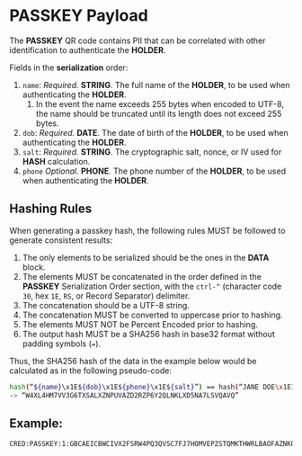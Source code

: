 # **PASSKEY** Payload

The **PASSKEY** QR code contains PII that can be correlated with other identification to authenticate the **HOLDER**.

Fields in the **serialization** order:
1. `name`: *Required.* **STRING**. The full name of the **HOLDER**, to be used when authenticating the **HOLDER**.
    1. In the event the name exceeds 255 bytes when encoded to UTF-8, the name should be truncated until its length does not exceed 255 bytes.
1. `dob`: *Required.* **DATE**. The date of birth of the **HOLDER**, to be used when authenticating the **HOLDER**.
1. `salt`: *Required.* **STRING**. The cryptographic salt, nonce, or IV used for **HASH** calculation.
1. `phone` *Optional.* **PHONE**. The phone number of the **HOLDER**, to be used when authenticating the **HOLDER**.

## Hashing Rules
When generating a passkey hash, the following rules MUST be followed to generate consistent results:
1. The only elements to be serialized should be the ones in the **DATA** block.
1. The elements MUST be concatenated in the order defined in the **PASSKEY** Serialization Order section, with the `ctrl-^` (character code `30`, hex `1E`, `RS`, or Record Separator) delimiter.
1. The concatenation should be a UTF-8 string.
1. The concatenation MUST be converted to uppercase prior to hashing.
1. The elements MUST NOT be Percent Encoded prior to hashing.
1. The output hash MUST be a SHA256 hash in base32 format without padding symbols (`=`).

Thus, the SHA256 hash of the data in the example below would be calculated as in the following pseudo-code:

```bash
hash(“${name}\x1E${dob}\x1E${phone}\x1E${salt}”) == hash(“JANE DOE\x1E19820321\x1E16173332345\x1E633PBY127H”)
-> “W4XL4HM7VV3G6TXSALXZNPUVAZD2RZP6Y2QLNKLXD5NA7LSVQAVQ”
```

## Example:
```
CRED:PASSKEY:1:GBCAEICBWCIVX2FSRW4PQ3QVSC7FJ7HOMVEPZSTQMKTHWRLBAOFAZNKGUYBCAALORNEN4XTVYGFX4XZZYBOITFVVGGCYTHUCKVSSTP5VITSAJTEE:PCF.VITORPAMPLONA.COM:JANE%20DOE/19820321/633PBY127H/16173332345
```